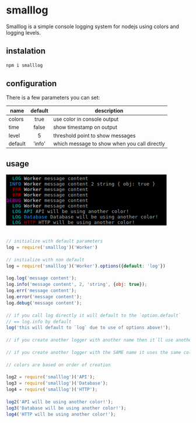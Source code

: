 # smalllog

Smalllog is a simple console logging system for nodejs using colors and logging levels.

## instalation

```bash
npm i smalllog
```

## configuration

There is a few parameters you can set:

name   | default | description
----------|:--------:|-----------------------------------------
colors    | true    | use color in console output
time      | false   | show timestamp on output
level     | 5         | threshold point to show messages
default | 'info'   | which message to show when you call directly

## usage

![example](./example.png)

```javascript

// initialize with default parameters
log = require('smalllog')('Worker')

// initialize with non default
log = require('smalllog')('Worker').options({default: 'log'})

log.log('message content');
log.info('message content', 2, 'string', {obj: true});
log.err('message content');
log.error('message content');
log.debug('message content');

// if you call log directly it will default to the `option.default`
// == log.info by default
log('this will default to `log` due to use of options above!');

// if you create another logger with another name then it´ll use another color

// if you create another logger with the SAME name it uses the same color

// colors are based on order of creation

log2 = require('smalllog')('API');
log3 = require('smalllog')('Database');
log4 = require('smalllog')('HTTP');

log2('API will be using another color!');
log3('Database will be using another color!');
log4('HTTP will be using another color!');

```
